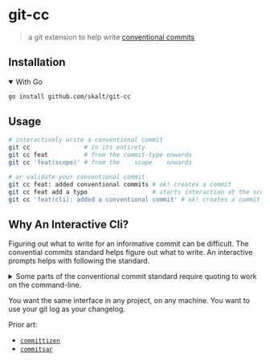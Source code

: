 # git-cc
> a git extension to help write [conventional commits][cc-standard]

## Installation

<details open><summary>With Go</summary>

```sh
go install github.com/skalt/git-cc
```

</details>

<!-- TODO: with npm -->
<!-- TODO: with yarn -->
<!-- TODO: with pnpm -->

<!-- TODO: with pip -->
<!-- TODO: with pipenv -->
<!-- TODO: with poetry -->
<!-- TODO: with conda -->

<!-- TODO: with cargo? -->

<!-- TODO: with apt -->
<!-- TODO: with rpm -->
<!-- TODO: with brew -->
<!-- TODO: with git? -->


## Usage

```sh
# interactively write a conventional commit
git cc               # in its entirety
git cc feat          # from the commit-type onwards
git cc 'feat(scope)' # from the    scope    onwards

# or validate your conventional commit
git cc feat: added conventional commits # ok! creates a commit
git cc feat add a typo                  # starts interaction at the scope
git cc 'feat(cli): added a conventional commit' # ok! creates a commit
```

<!-- 
## Why Conventional Commits?
The cool kids are doing it.
Plus, `cc`s make good, `grep`pable changelogs. -->

## Why An Interactive Cli? 
Figuring out what to write for an informative commit can be difficult.
The convential commits standard helps figure out what to write.
An interactive prompts helps with following the standard.

<details><summary>Some parts of the conventional commit standard require quoting to work on the command-line.</summary>

- `git commit -m fix(something): ...` fails since `()` would be a syntactically-invalid subshell
- `git commit -m feat!: ...` fails since `!` expands to a bash history command
</details>

You want the same interface in any project, on any machine. You want to use your git log as your changelog.


Prior art:

- [`committizen`][commitizen]
- [`commitsar`][commitsar]

[cc-standard]: https://www.conventionalcommits.org/en/v1.0.0/

[commitizen]: https://github.com/commitizen/cz-cli
[commitlint]: https://github.com/conventional-changelog/commitlint/tree/master/%40commitlint/config-conventional
[commitsar]: https://github.com/commitsar-app/commitsar
